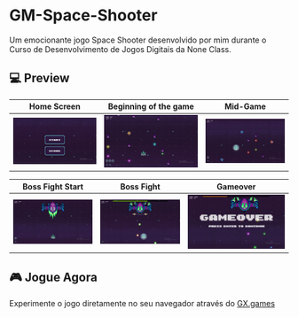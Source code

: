 # GM-Space-Shooter
Um emocionante jogo Space Shooter desenvolvido por mim durante o Curso de Desenvolvimento de Jogos Digitais da None Class.

## 💻 Preview
Home Screen |  Beginning of the game |  Mid-Game
:-------------------------:|:-------------------------: |:-------------------------:
![](./imgs/screenshot01.png)  |  ![](./imgs/screenshot03.png) | ![](./imgs/screenshot02.png) 

Boss Fight Start | Boss Fight |  Gameover
:-------------------------:|:-------------------------:|:-------------------------:
![](./imgs/screenshot04.png) |  ![](./imgs/screenshot05.png) |  ![](./imgs/screenshot06.png)

## 🎮 Jogue Agora
Experimente o jogo diretamente no seu navegador através do [GX.games](https://gx.games/games/qvmj0q/space-shooter-pablwo/)
